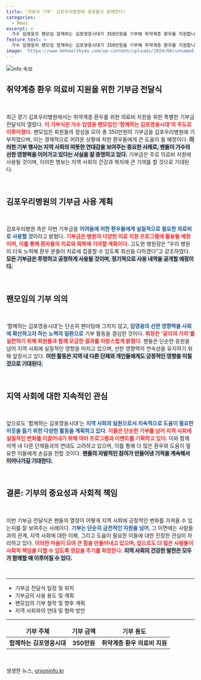 ```yaml
---
title: ‘의료비 기부’ 김포우리병원에 영웅들이 함께한다!
categories:
  - News
excerpt: >
  가수 임영웅의 팬모임 함께하는 김포영웅시대가 350만원을 기부해 취약계층 환우를 지원합니다. 따뜻한 나눔의 실천이 지역 사회에 희망의 온기를 전하는 이 감동적인 소식, 지금 확인해보세요!
feature_text: >
  가수 임영웅의 팬모임 함께하는 김포영웅시대가 350만원을 기부해 취약계층 환우를 지원합니다. 따뜻한 나눔의 실천이 지역 사회에 희망의 온기를 전하는 이 감동적인 소식, 지금 확인해보세요!
image: 'https://www.behealthy4u.com/wp-content/uploads/2024/06/unnamed-file.png'
---
```


<p><img src="https://www.behealthy4u.com/wp-content/uploads/2024/06/unnamed-file.png" alt="info 속보" /></p>

<h2 data-ke-size="size26">취약계층 환우 의료비 지원을 위한 기부금 전달식</h2>

<p data-ke-size="size16">&nbsp;</p>

<p data-ke-size="size16">최근 경기 김포우리병원에서는 취약계층 환우를 위한 의료비 지원을 위한 특별한 기부금 전달식이 열렸다. <b><span style="color: #ee2323;">이 기부식은 가수 임영웅 팬모임인 '함께하는 김포영웅시대'의 주도로 이루어졌다.</span></b> 팬모임은 회원들의 정성을 모아 총 350만원의 기부금을 김포우리병원에 기부하였으며, 이는 경제적으로 어려운 상황에 처한 환우들에게 큰 도움이 될 예정이다. <b><span style="background-color: #21538527;">이러한 기부 행사는 지역 사회의 따뜻한 연대감을 보여주는 중요한 사례로, 팬들이 가수의 선한 영향력을 이어가고 있다는 사실을 잘 증명하고 있다.</span></b> 기부금은 주로 의료비 지원에 사용될 것이며, 이러한 행보는 지역 사회의 건강과 복지에 큰 기여를 할 것으로 기대된다.</p>

<p data-ke-size="size16">&nbsp;</p>

<h2 data-ke-size="size26">김포우리병원의 기부금 사용 계획</h2>

<p data-ke-size="size16">&nbsp;</p>

<p data-ke-size="size16">김포우리병원 측은 이번 기부금을 <b><span style="color: #1a5490;">어려움에 처한 환우들에게 실질적으로 필요한 의료비로 사용할 것</span></b>이라고 밝혔다. <b><span style="color: #ee2323;">기부금은 병원의 다양한 의료 지원 프로그램에 활용될 예정이며, 이를 통해 환자들의 치료와 회복에 기여할 계획이다.</span></b> 고도현 병원장은 “우리 병원이 더욱 노력해 환우 분들이 치료에 집중할 수 있도록 최선을 다하겠다”고 강조하였다. <b><span style="background-color: #21538527;">모든 기부금은 투명하고 공정하게 사용될 것이며, 정기적으로 사용 내역을 공개할 예정이다.</span></b></p>

<p data-ke-size="size16">&nbsp;</p>

<h2 data-ke-size="size26">팬모임의 기부 의의</h2>

<p data-ke-size="size16">&nbsp;</p>

<p data-ke-size="size16">‘함께하는 김포영웅시대’는 단순히 팬미팅에 그치지 않고, <b><span style="color: #1a5490;">임영웅의 선한 영향력을 사회에 확산하고자 하는 노력의 일환으로</span></b> 기부 활동을 결심한 것이다. <b><span style="color: #ee2323;">회장은 '같이의 가치'를 실천하기 위해 회원들과 함께 모금한 결과를 자랑스럽게 밝혔다.</span></b> 팬들은 단순한 응원을 넘어 지역 사회에 실질적인 영향을 미치고 있으며, 선한 영향력의 연속성을 유지하기 위해 앞장서고 있다. <b><span style="background-color: #21538527;">이런 활동은 지역 내 다른 단체와 개인들에게도 긍정적인 영향을 미칠 것으로 기대된다.</span></b></p>

<p data-ke-size="size16">&nbsp;</p>

<h2 data-ke-size="size26">지역 사회에 대한 지속적인 관심</h2>

<p data-ke-size="size16">&nbsp;</p>

<p data-ke-size="size16">앞으로도 '함께하는 김포영웅시대'는 <b><span style="color: #1a5490;">지역 사회의 일원으로서 지속적으로 도움이 필요한 이웃을 돕기 위한 다양한 활동을 계획하고 있다</span></b>. <b><span style="color: #ee2323;">이들은 단순한 기부를 넘어 지역 사회에 실질적인 변화를 이끌어내기 위해 여러 프로그램과 이벤트를 기획하고 있다.</span></b> 이와 함께 지역 내 다른 단체들과의 연대도 고려하고 있으며, 이를 통해 더 많은 환우와 도움이 필요한 이들에게 손길을 전할 것이다. <b><span style="background-color: #21538527;">팬들의 자발적인 참여가 만들어낸 기적을 계속해서 이어나가길 기대한다.</span></b></p>

<p data-ke-size="size16">&nbsp;</p>

<h2 data-ke-size="size26">결론: 기부의 중요성과 사회적 책임</h2>

<p data-ke-size="size16">&nbsp;</p>

<p data-ke-size="size16">이번 기부금 전달식은 팬들의 열정이 어떻게 지역 사회에 긍정적인 변화를 가져올 수 있는지를 잘 보여주는 사례이다. <b><span style="color: #1a5490;">기부는 단순히 금전적인 지원을 넘어</span></b>, 그 이면에는 사람들과의 관계, 지역 사회에 대한 이해, 그리고 도움이 필요한 이들에 대한 진정한 관심이 자리하고 있다. <b><span style="color: #ee2323;">이러한 마음이 모여 큰 힘을 만들어내고 있으며, 앞으로도 더 많은 사람들이 사회적 책임을 다할 수 있도록 영감을 주기를 희망한다.</span></b> <b><span style="background-color: #21538527;">지역 사회의 건강한 발전은 모두가 함께할 때 이루어질 수 있다.</span></b></p>

<p data-ke-size="size16">&nbsp;</p>

<hr />

<ul>
    <li>기부금 전달식 일정 및 위치</li>
    <li>기부금의 사용 용도 및 계획</li>
    <li>팬모임의 기부 철학 및 향후 계획</li>
    <li>지역 사회와의 연대 및 협력 방안</li>
</ul>

<hr />

<table>
    <thead>
        <tr>
            <td style="text-align: center; height: 17px;"><b>기부 주체</b></td>
            <td style="text-align: center; height: 17px;"><b>기부 금액</b></td>
            <td style="text-align: center; height: 17px;"><b>기부 용도</b></td>
        </tr>
    </thead>
    <tbody>
        <tr>
            <td style="text-align: center; height: 17px;"><b>함께하는 김포영웅시대</b></td>
            <td style="text-align: center; height: 17px;"><b>350만원</b></td>
            <td style="text-align: center; height: 17px;"><b>취약계층 환우 의료비 지원</b></td>
        </tr>
    </tbody>
</table>

<p data-ke-size="size16">&nbsp;</p>
생생한 뉴스, <a href="https://onioninfo.kr" rel="dofollow">onioninfo.kr</a>


